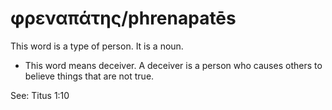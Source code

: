 # φρεναπάτης/phrenapatēs
This word is a type of person. It is a noun.
* This word means deceiver. A deceiver is a person who causes others to believe things that are not true.

See: Titus 1:10
